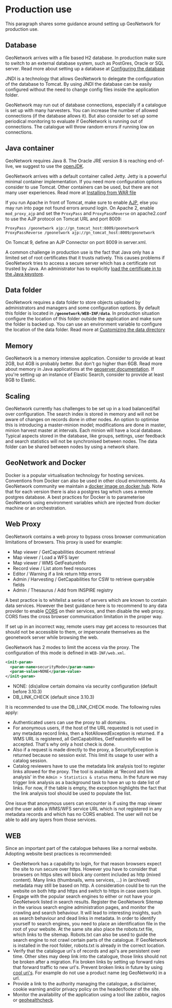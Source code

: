 # Production use

This paragraph shares some guidance around setting up GeoNetwork for production use.

## Database

GeoNetwork arrives with a file based H2 database. In production make sure to switch to an external database system, such as PostGres, Oracle or SQL server. Read more about setting up a database at [Configuring the database](/install-guide/configuring-database.md)

JNDI is a technology that allows GeoNetwork to delegate the configuration of the database to Tomcat. By using JNDI the database can be easily configured without the need to change config files inside the application folder.

GeoNetwork may run out of database connections, especially if a catalogue is set up with many harvesters. You can increase the number of allowed connections (if the database allows it). But also consider to set up some periodical monitoring to evaluate if GeoNetwork is running out of connections. The catalogue will throw random errors if running low on connections.

## Java container

GeoNetwork requires Java 8. The Oracle JRE version 8 is reaching end-of-live, we suggest to use the [openJDK](https://adoptopenjdk.net).

GeoNetwork arrives with a default container called Jetty. Jetty is a powerful minimal container implementation. If you need more configuration options consider to use Tomcat. Other containers can be used, but there are not many user experiences. Read more at [Installing from WAR file](/install-guide/installing-from-war-file.md)

If you run Apache in front of Tomcat, make sure to enable [AJP](https://tomcat.apache.org/tomcat-4.0-doc/config/ajp.html), else you may run into page not found errors around login. On Apache 2, enable `mod_proxy_ajp` and set the `ProxyPass` and `ProxyPassReverse` on apache2.conf to use the AJP protocol on Tomcat URL and port 8009:

``` shell
ProxyPass /geonetwork ajp://gn_tomcat_host:8009/geonetwork
ProxyPassReverse /geonetwork ajp://gn_tomcat_host:8009/geonetwork
```

On Tomcat 9, define an AJP Connector on port 8009 in server.xml.

A common challenge in production use is the fact that Java only has a limited set of root certificates that it trusts natively. This causes problems if GeoNetwork tries to access a secure server which has a certificate not trusted by Java. An administrator has to explicitly [load the certificate in to the Java keystore](https://stackoverflow.com/questions/4325263/how-to-import-a-cer-certificate-into-a-java-keystore).

## Data folder

GeoNetwork requires a data folder to store objects uploaded by administrators and managers and some configuration options. By default this folder is located in **`/geonetwork/WEB-INF/data`**. In production situation configure the location of this folder outside the application and make sure the folder is backed up. You can use an environment variable to configure the location of the data folder. Read more at [Customizing the data directory](/install-guide/customizing-data-directory.md)

## Memory

GeoNetwork is a memory intensive application. Consider to provide at least 2GB, but 4GB is probably better. But don't go higher than 6GB. Read more about memory in Java applications at the [geoserver documentation](https://docs.geoserver.org/stable/en/user/production/container.html). If you're setting up an instance of Elastic Search, consider to provide at least 8GB to Elastic.

## Scaling

GeoNetwork currently has challenges to be set up in a load balanced/fail over configuration. The search index is stored in memory and will not be aware of changes on records done in other nodes. An option to optimise this is introducing a master-minion model; modifications are done in master, minion harvest master at intervals. Each minion will have a local database. Typical aspects stored in the database, like groups, settings, user feedback and search statistics will not be synchronised between nodes. The data folder can be shared between nodes by using a network share.

## GeoNetwork and Docker

Docker is a popular virtualisation technology for hosting services. Conventions from Docker can also be used in other cloud environments. As GeoNetwork community we maintain a [docker image on docker hub](https://hub.docker.com/_/geonetwork). Note that for each version there is also a postgres tag which uses a remote postgres database. A best practices for Docker is to parameterise GeoNetwork using environment variables which are injected from docker machine or an orchestration.

## Web Proxy

GeoNetwork contains a web proxy to bypass cross browser communication limitations of browsers. This proxy is used for example:

-   Map viewer / GetCapabilities document retrieval
-   Map viewer / Load a WFS layer
-   Map viewer / WMS GetFeatureInfo
-   Record view / List atom feed resources
-   Editor / Warning if a link return http errors
-   Admin / Harvesting / GetCapabilities for CSW to retrieve queryable fields
-   Admin / Thesaurus / Add from INSPIRE registry

A best practice is to whitelist a series of servers which are known to contain data services. However the best guidance here is to recommend to any data provider to enable [CORS](https://en.wikipedia.org/wiki/Cross-origin_resource_sharing) on their services, and then disable the web proxy. CORS fixes the cross browser communication limitation in the proper way.

If set up in an incorrect way, remote users may get access to resources that should not be accessible to them, or impersonate themselves as the geonetwork server while browsing the web.

GeoNetwork has 2 modes to limit the access via the proxy. The configuration of this mode is defined in ``WEB-INF/web.xml``.

``` xml
<init-param>
  <param-name>securityMode</param-name>
  <param-value>NONE</param-value>
</init-param>
```

-   NONE: (dis)allow certain domains via security configuration (default before 3.10.3)
-   DB_LINK_CHECK (default since 3.10.3)

It is recommended to use the DB_LINK_CHECK mode. The following rules apply:

-   Authenticated users can use the proxy to all domains.
-   For anonymous users, if the host of the URL requested is not used in any metadata record links, then a NotAllowedException is returned. If a WMS URL is registered, all GetCapabilities, GetFeatureInfo will be accepted. That's why only a host check is done.
-   Also if a request is made directly to the proxy, a SecurityException is returned because no session exist. This limit its usage to user with a catalog session.
-   Catalog reviewers have to use the metadata link analysis tool to register links allowed for the proxy. The tool is available at 'Record and link analysis' in the ``Admin > Statistics & status`` menu. In the future we may trigger link analysis as a background task to have an up to date list of links. For now, if the table is empty, the exception highlights the fact that the link analysis tool should be used to populate the list.

One issue that anonymous users can encounter is if using the map viewer and the user adds a WMS/WFS service URL which is not registered in any metadata records and which has no CORS enabled. The user will not be able to add any layers from those services.

## WEB

Since an important part of the catalogue behaves like a normal website. Adopting website best practices is recommended:

-   GeoNetwork has a capability to login, for that reason browsers expect the site to run secure over https. However you have to consider that browsers on https sites will block any content included as http (mixed content). Many links (thumbnails, wms services, \...) in (archived) metadata may still be based on http. A consideration could be to run the website on both http and https and switch to https in case users login.
-   Engage with the popular search engines to either or not have your GeoNetwork listed in search results. Register the GeoNetwork Sitemap in the various search engine administration pages, and monitor the crawling and search behaviour. It will lead to interesting insights, such as search behaviour and dead links in metadata. In order to identify yourself to search engines, you need to place an identification file in the root of your website. At the same site also place the robots.txt file, which links to the sitemap. Robots.txt can also be used to guide the search engine to not crawl certain parts of the catalogue. If GeoNetwork is installed in the root folder, robots.txt is already in the correct location.
-   Verify that the catalogue uri's of records and api's are persistent over time. Other sites may deep link into the catalogue, those links should not be broken after a migration. Fix broken links by setting up forward rules that forward traffic to new url's. Prevent broken links in future by using [cool uri's](https://www.w3.org/TR/cooluris/). For example do not use a product name (eg GeoNetwork) in a url.
-   Provide a link to the authority managing the catalogue, a disclaimer, cookie warning and/or privacy policy on the header/footer of the site.
-   Monitor the availability of the application using a tool like zabbix, nagios or [geohealthcheck](https://geohealthcheck.org/).
